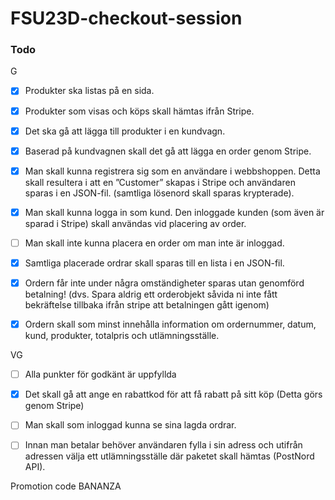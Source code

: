 # FSU23D-checkout-session

### Todo

G
- [x] Produkter ska listas på en sida.
- [x] Produkter som visas och köps skall hämtas ifrån Stripe.
- [x] Det ska gå att lägga till produkter i en kundvagn.
- [x] Baserad på kundvagnen skall det gå att lägga en order genom Stripe.
- [x] Man skall kunna registrera sig som en användare i webbshoppen. Detta skall resultera i att en ”Customer” skapas i Stripe och användaren sparas i en JSON-fil. (samtliga lösenord skall sparas krypterade).
- [x] Man skall kunna logga in som kund. Den inloggade kunden (som även är sparad i Stripe) skall användas vid placering av order.
- [ ] Man skall inte kunna placera en order om man inte är inloggad.
- [x] Samtliga placerade ordrar skall sparas till en lista i en JSON-fil.
- [x] Ordern får inte under några omständigheter sparas utan genomförd betalning! (dvs. Spara aldrig ett orderobjekt såvida ni inte fått bekräftelse tillbaka ifrån stripe att betalningen gått igenom)
- [x] Ordern skall som minst innehålla information om ordernummer, datum, kund, produkter, totalpris och utlämningsställe.


VG
- [ ] Alla punkter för godkänt är uppfyllda
- [x] Det skall gå att ange en rabattkod för att få rabatt på sitt köp (Detta görs genom Stripe)
- [ ] Man skall som inloggad kunna se sina lagda ordrar.
- [ ] Innan man betalar behöver användaren fylla i sin adress och utifrån adressen välja ett utlämningsställe där paketet skall hämtas (PostNord API).











Promotion code
BANANZA